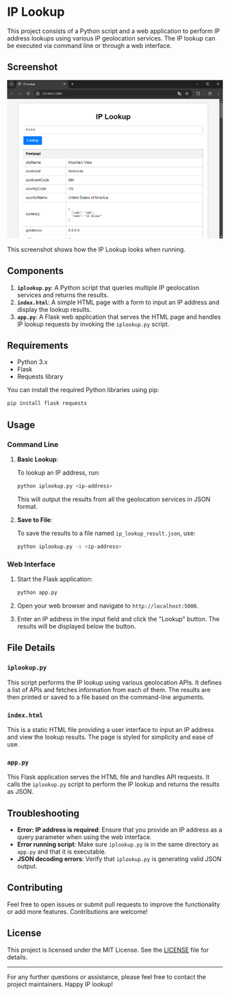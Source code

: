 # IP Lookup

This project consists of a Python script and a web application to perform IP address lookups using various IP geolocation services. The IP lookup can be executed via command line or through a web interface.

## Screenshot
![Screenshot of the application](screenshot.png)

This screenshot shows how the IP Lookup looks when running.

## Components

1. **`iplookup.py`**: A Python script that queries multiple IP geolocation services and returns the results.
2. **`index.html`**: A simple HTML page with a form to input an IP address and display the lookup results.
3. **`app.py`**: A Flask web application that serves the HTML page and handles IP lookup requests by invoking the `iplookup.py` script.

## Requirements

- Python 3.x
- Flask
- Requests library

You can install the required Python libraries using pip:

```bash
pip install flask requests
```

## Usage

### Command Line

1. **Basic Lookup**: 

   To lookup an IP address, run:

   ```bash
   python iplookup.py <ip-address>
   ```

   This will output the results from all the geolocation services in JSON format.

2. **Save to File**:

   To save the results to a file named `ip_lookup_result.json`, use:

   ```bash
   python iplookup.py -s <ip-address>
   ```

### Web Interface

1. Start the Flask application:

   ```bash
   python app.py
   ```

2. Open your web browser and navigate to `http://localhost:5000`.

3. Enter an IP address in the input field and click the "Lookup" button. The results will be displayed below the button.

## File Details

### `iplookup.py`

This script performs the IP lookup using various geolocation APIs. It defines a list of APIs and fetches information from each of them. The results are then printed or saved to a file based on the command-line arguments.

### `index.html`

This is a static HTML file providing a user interface to input an IP address and view the lookup results. The page is styled for simplicity and ease of use.

### `app.py`

This Flask application serves the HTML file and handles API requests. It calls the `iplookup.py` script to perform the IP lookup and returns the results as JSON.

## Troubleshooting

- **Error: IP address is required**: Ensure that you provide an IP address as a query parameter when using the web interface.
- **Error running script**: Make sure `iplookup.py` is in the same directory as `app.py` and that it is executable.
- **JSON decoding errors**: Verify that `iplookup.py` is generating valid JSON output.

## Contributing

Feel free to open issues or submit pull requests to improve the functionality or add more features. Contributions are welcome!

## License

This project is licensed under the MIT License. See the [LICENSE](LICENSE) file for details.

---

For any further questions or assistance, please feel free to contact the project maintainers. Happy IP lookup!
